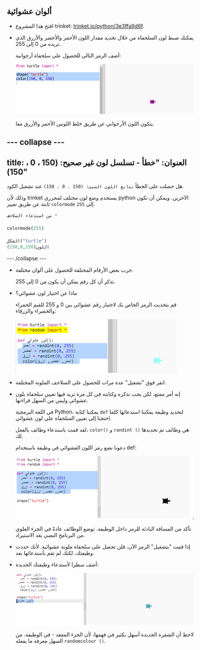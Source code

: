 ## ألوان عشوائية

+ افتح هذا المشروع trinket: <a href="https://trinket.io/python/3e3ffa9d6f" target="_blank">trinket.io/python/3e3ffa9d6f</a>.

+ يمكنك ضبط لون السلحفاة من خلال تحديد مقدار اللون الأحمر والأخضر والأزرق الذي تريده من 0 إلى 255.
    
    أضف الرمز التالي للحصول على سلحفاة أرجوانية:
    
    ![لقطة للشاشة](images/modern-purple.png)
    
    يتكون اللون الأرجواني عن طريق خلط اللونين الأحمر والأزرق معا.

--- collapse ---
---
title: العنوان: "خطأ - تسلسل لون غير صحيح: (150 ، 0 ، 150)"
---

هل حصلت على الخطأ `تتابع اللون السيئ: (150 ، 0 ، 150)` عند تشغيل الكود.

وذلك لأن trinket يستخدم وضع لون مختلف لمحرري python الآخرين. ويمكن أن تكون ثابتة عن طريق تغيير `colormode` إلى `255`.

```python
من استدعاء السلاحف *

colormode(255)

الشكل("turtle")
اللون(150,0,150)
```

--- /collapse ---

+ جرب بعض الأرقام المختلفة للحصول على ألوان مختلفة.
    
    تذكر أن كل رقم يمكن أن يكون من 0 إلى 255.

+ ماذا عن اختيار لون عشوائي؟
    
    قم بتحديث الرمز الخاص بك لاختيار رقم عشوائي بين 0 و 255 للقيم الحمراء والخضراء والزرقاء:
    
    ![لقطة للشاشة](images/modern-random-colour.png)

+ انقر فوق "تشغيل" عدة مرات للحصول على السلاحف الملونة المختلفة.

+ إنه أمر ممتع، لكن يجب تذكره وكتابته في كل مرة تريد فيها تعيين سلحفاة بلون عشوائي وليس من السهل قراءتها.
    
    في اللغة البرمجية Python، يمكننا كتابة `def` لتحديد وظيفة يمكننا استدعائها كلما احتجنا إلى تعيين السلحفاة على لون عشوائي.
    
    لقد قمت باستدعاء وظائف بالفعل، `color()` و `randint ()` هي وظائف تم تحديدها لك.
    
    دعونا نضع رمز اللون العشوائي في وظيفة باستخدام def:
    
    ![لقطة للشاشة](images/modern-colour-function.png)
    
    تأكد من المسافة البادئة للرمز داخل الوظيفة. توضع الوظائف عادةً في الجزء العلوي من البرنامج النصي بعد الاستيراد.

+ إذا قمت "بتشغيل" الرمز الآن، فلن تحصل على سلحفاة ملونة عشوائية. لأنك حددت وظيفتك، لكنك لم تقم بأستدعائها بعد.

+ أضف سطرا لأستدعاء وظيفتك الجديدة:
    
    ![لقطة للشاشة](images/modern-call-colour.png)
    
    لاحظ أن الشفرة الجديدة أسهل بكثير في فهمها، لأن الجزء المعقد - في الوظيفة. من السهل معرفة ما يفعله `randomcolour ()`.